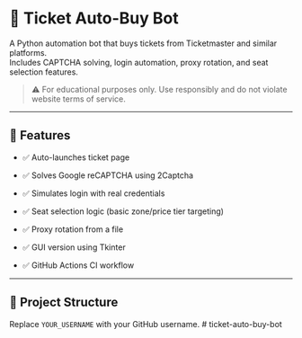 # 🎫 Ticket Auto-Buy Bot

A Python automation bot that buys tickets from Ticketmaster and similar platforms.  
Includes CAPTCHA solving, login automation, proxy rotation, and seat selection features.

> ⚠️ For educational purposes only. Use responsibly and do not violate website terms of service.

---

## 🚀 Features

- ✅ Auto-launches ticket page
  
- ✅ Solves Google reCAPTCHA using 2Captcha
  
- ✅ Simulates login with real credentials
  
- ✅ Seat selection logic (basic zone/price tier targeting)
  
- ✅ Proxy rotation from a file
  
- ✅ GUI version using Tkinter
  
- ✅ GitHub Actions CI workflow

---

## 📁 Project Structure


Replace `YOUR_USERNAME` with your GitHub username.
#   t i c k e t - a u t o - b u y - b o t 
 
 
